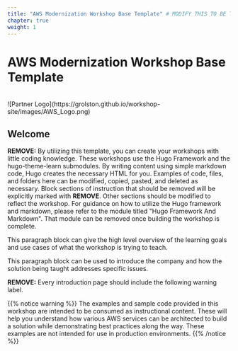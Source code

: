```yaml
---
title: "AWS Modernization Workshop Base Template" # MODIFY THIS TO BE THE TITLE OF YOUR WORKSHOP
chapter: true
weight: 1
---
```


# AWS Modernization Workshop Base Template <!-- CHANGE THIS TO BE THE TITLE OF YOUR WORKSHOP -->
<br>
![Partner Logo](https://grolston.github.io/workshop-site/images/AWS_Logo.png)  <!-- ADD YOUR PARTNER LOGO HERE USING THE INSTRUCTIONS BELOW -->
<br>

## Welcome

**REMOVE:** By utilizing this template, you can create your workshops with little coding knowledge. These workshops use the Hugo Framework and the hugo-theme-learn submodules. By writing content using simple markdown code, Hugo creates the necessary HTML for you. Examples of code, files, and folders here can be modified, copied, pasted, and deleted as necessary. Block sections of instruction that should be removed will be explicitly marked with **REMOVE**. Other sections should be modified to reflect the workshop. For guidance on how to utilize the Hugo framework and markdown, please refer to the module titled "Hugo Framework And Markdown". That module can be removed once building the workshop is complete.

This paragraph block can give the high level overview of the learning goals and use cases of what the workshop is trying to teach.

This paragraph block can be used to introduce the company and how the solution being taught addresses specific issues.

**REMOVE:** Every introduction page should include the following warning label.

{{% notice warning %}}
The examples and sample code provided in this workshop are intended to be consumed as instructional content. These will help you understand how various AWS services can be architected to build a solution while demonstrating best practices along the way. These examples are not intended for use in production environments.
{{% /notice %}}